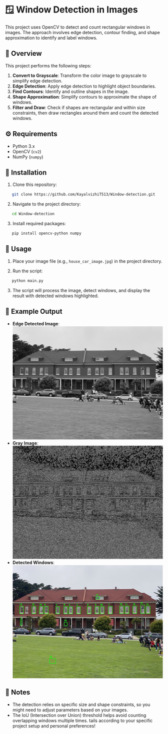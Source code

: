 # 🪟 Window Detection in Images

This project uses OpenCV to detect and count rectangular windows in images. The approach involves edge detection, contour finding, and shape approximation to identify and label windows.

## 📸 Overview

This project performs the following steps:

1. **Convert to Grayscale**: Transform the color image to grayscale to simplify edge detection.
2. **Edge Detection**: Apply edge detection to highlight object boundaries.
3. **Find Contours**: Identify and outline shapes in the image.
4. **Shape Approximation**: Simplify contours to approximate the shape of windows.
5. **Filter and Draw**: Check if shapes are rectangular and within size constraints, then draw rectangles around them and count the detected windows.

## ⚙️ Requirements

- Python 3.x
- OpenCV (`cv2`)
- NumPy (`numpy`)

## 📂 Installation

1. Clone this repository:

```bash
   git clone https://github.com/KayalvizhiT513/Window-detection.git
```

2. Navigate to the project directory:

```bash
   cd Window-detection
```

3. Install required packages:

```bash
   pip install opencv-python numpy
```

## 🚀 Usage

1. Place your image file (e.g., `house_car_image.jpg`) in the project directory.

2. Run the script:

```bash
   python main.py
```

3. The script will process the image, detect windows, and display the result with detected windows highlighted.

## 📜 Example Output

- **Edge Detected Image**: ![Gray Image](images/gray_img.jpg)
- **Gray Image**: ![Edge Detected](images/edge_detected.jpg)
- **Detected Windows**: ![Detected Windows](images/windows_detected.jpg)

## 🤔 Notes

- The detection relies on specific size and shape constraints, so you might need to adjust parameters based on your images.
- The IoU (Intersection over Union) threshold helps avoid counting overlapping windows multiple times.
tails according to your specific project setup and personal preferences!
